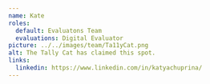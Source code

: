 ```yaml
---
name: Kate
roles:
  default: Evaluatons Team
  evaluations: Digital Evaluator
picture: ../../images/team/Ta11yCat.png
alt: The Tally Cat has claimed this spot.
links:
  linkedin: https://www.linkedin.com/in/katyachuprina/
---
```


